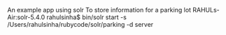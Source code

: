 An example app using solr
To store information for a parking lot
RAHULs-Air:solr-5.4.0 rahulsinha$ bin/solr start -s /Users/rahulsinha/rubycode/solr/parking -d server
